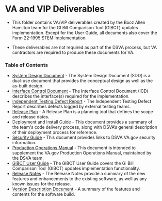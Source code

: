 # VA and VIP Deliverables

* This folder contains VA/VIP deliverables created by the Booz Allen Hamilton team for the GI Bill Comparison Tool (GIBCT) updates implementation. Except for the User Guide, all documents also cover the Form 22-1995 STEM implementation.

* These deliverables are not required as part of the DSVA process, but VA contractors are required to produce these documents for VA.

### Table of Contents

* [System Design Document](https://github.com/department-of-veterans-affairs/va.gov-team/blob/master/products/education-careers/school-comparison-tool/colmery-act-2019/deliverables/0003ad-va.gov-education-sdd-20190802.pdf) - The System Design Document (SDD) is a dual-use document that provides the conceptual design as well as the as-built design. 
* [Interface Control Document](https://github.com/department-of-veterans-affairs/va.gov-team/blob/master/products/education-careers/school-comparison-tool/colmery-act-2019/deliverables/0003ae-va.gov-education-icd-20190802.pdf) - The Interface Control Document (ICD) describes the interface(s) required for the implementation. 
* [Independent Testing Defect Report](https://github.com/department-of-veterans-affairs/va.gov-team/blob/master/products/education-careers/school-comparison-tool/colmery-act-2019/deliverables/0003ba-va.gov-education-itdr-20190802.pdf) - The Independent Testing Defect Report describes defects logged by external testing teams.
* [Release Plan](https://github.com/department-of-veterans-affairs/va.gov-team/blob/master/products/education-careers/school-comparison-tool/colmery-act-2019/deliverables/0003bb-va.gov-education-release-plan-20190802.pdf) - A Release Plan is a planning tool that defines the scope and release dates.
* [Deployment and Install Guide](https://github.com/department-of-veterans-affairs/va.gov-team/blob/master/products/education-careers/school-comparison-tool/colmery-act-2019/deliverables/0003bc-va.gov-education-deploy-install-guide-20190802.pdf) - This document provides a summary of the team's code delivery process, along with DSVA’s general description of their deployment process for reference. 
* [Security Guide](https://github.com/department-of-veterans-affairs/va.gov-team/blob/master/products/education-careers/school-comparison-tool/colmery-act-2019/deliverables/0003bd-va.gov-education-security-guide-20190802.pdf) - This document provides links to DSVA VA.gov security information. 
* [Production Operations Manual](https://github.com/department-of-veterans-affairs/va.gov-team/blob/master/products/education-careers/school-comparison-tool/colmery-act-2019/deliverables/0003be-va.gov-education-pom-20190802.pdf) - This document is intended to supplement the VA.gov Production Operations Manual, maintained by the DSVA team.
* [GIBCT User Guide](https://github.com/department-of-veterans-affairs/va.gov-team/blob/master/products/education-careers/school-comparison-tool/colmery-act-2019/deliverables/0003bf-va.gov-education-gibct-user-guide-20190802.pdf) - The GIBCT User Guide covers the GI Bill Comparison Tool (GIBCT) updates implementation functionality.
* [Release Notes](https://github.com/department-of-veterans-affairs/va.gov-team/blob/master/products/education-careers/school-comparison-tool/colmery-act-2019/deliverables/0003bg-va.gov-education-release-notes-20190802.pdf) - The Release Notes provide a summary of the new features and enhancements to the existing software, as well as any known issues for the release.
* [Version Description Document](https://github.com/department-of-veterans-affairs/va.gov-team/blob/master/products/education-careers/school-comparison-tool/colmery-act-2019/deliverables/0003bh-va.gov-education-vdd-20190802.pdf) - A summary of the features and contents for the software build.
